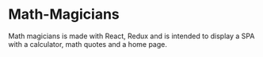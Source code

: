 # Math-Magicians
Math magicians is made with React, Redux and is intended to display a SPA with a calculator, math quotes and a home page.
